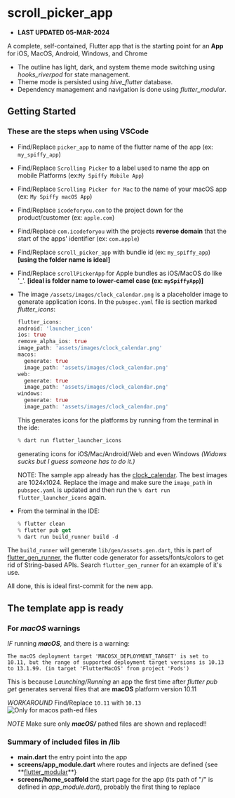 # scroll_picker_app

- **LAST UPDATED 05-MAR-2024**

A complete, self-contained, Flutter app that is the starting point for an **App** for iOS, MacOS, Android, Windows, and Chrome

- The outline has light, dark, and system theme mode switching using *hooks_riverpod* for state management.
- Theme mode is persisted using *hive_flutter* database.
- Dependency management and navigation is done using *flutter_modular*.

## Getting Started

### These are the steps when using VSCode

- Find/Replace `picker_app` to name of the flutter name of the app (ex: `my_spiffy_app`)
- Find/Replace `Scrolling Picker` to a label used to name the app on mobile Platforms (ex:`My Spiffy Mobile App`)
- Find/Replace `Scrolling Picker for Mac` to the name of your macOS app (ex: `My Spiffy macOS App`)
- Find/Replace `icodeforyou.com` to the project down for the product/customer (ex: `apple.com`)
- Find/Replace `com.icodeforyou` with the projects **reverse domain** that the start of the apps' identifier (ex: `com.apple`)
- Find/Replace `scroll_picker_app` with bundle id (ex: `my_spiffy_app`) **[using the folder name is ideal]**
- Find/Replace `scrollPickerApp` for Apple bundles as iOS/MacOS do like '_'. **[ideal is folder name to lower-camel case (ex: `mySpiffyApp`)]**
- The image `/assets/images/clock_calendar.png` is a placeholder image to generate application icons. In the `pubspec.yaml` file is section marked *flutter_icons*:

  ```dart
  flutter_icons:
  android: 'launcher_icon'
  ios: true
  remove_alpha_ios: true
  image_path: 'assets/images/clock_calendar.png'
  macos:
    generate: true
    image_path: 'assets/images/clock_calendar.png'
  web:
    generate: true
    image_path: 'assets/images/clock_calendar.png'
  windows:
    generate: true
    image_path: 'assets/images/clock_calendar.png'

  ```

  This generates icons for the platforms by running from the terminal in the ide:

  ```dart
  % dart run flutter_launcher_icons
  ```

  generating icons for iOS/Mac/Android/Web and even Windows *(Widows sucks but I guess someone has to do it.)*

  NOTE: The sample app already has the [clock_calendar](assets/images/clock_calendar.png). The best images are 1024x1024. Replace the image and make sure the `image_path` in `pubspec.yaml` is updated and then run the
  `% dart run flutter_launcher_icons` again.

- From the terminal in the IDE:

  ```dart
  % flutter clean
  % flutter pub get
  % dart run build_runner build -d
  ```

The `build_runner` will generate `lib/gen/assets.gen.dart`, this is part of [flutter_gen_runner](https://pub.dev/packages/flutter_gen_runner), the flutter code generator for assets/fonts/colors to get rid of String-based APIs. Search `flutter_gen_runner` for an example of it's use.

All done, this is ideal first-commit for the new app.

## The template app is ready

### For ***macOS*** warnings

*IF* running ***macOS***, and there is a warning:

`The macOS deployment target 'MACOSX_DEPLOYMENT_TARGET' is set to 10.11, but the range of supported deployment target versions is 10.13 to 13.1.99. (in target 'FlutterMacOS' from project 'Pods')`

This is because *Launching/Running* an app the first time after *flutter pub get* generates serveral files that are **macOS** platform version 10.11

*WORKAROUND* Find/Replace `10.11` with `10.13` ![Only for macos path-ed files](/README/mac_os_deployment_target_workaround.png)

*NOTE* Make sure only ***macOS/*** pathed files are shown and replaced!!

### Summary of included files in /lib

- **main.dart** the entry point into the app
- **screens/app_module.dart** where routes and injects are defined {see **[flutter_modular]([https:www.cnn.com](https://pub.dev/packages/flutter_modular))**}
- **screens/home_scaffold** the start page for the app (its path of "/" is defined in *app_module.dart*), probably the first thing to replace
